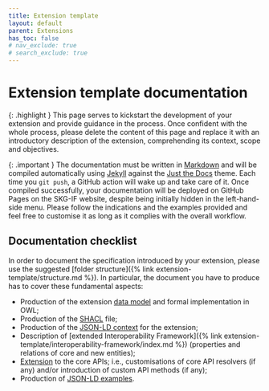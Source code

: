```yaml
---
title: Extension template
layout: default
parent: Extensions
has_toc: false
# nav_exclude: true
# search_exclude: true
---
```


# Extension template documentation

{: .highlight }
This page serves to kickstart the development of your extension and provide guidance in the process. Once confident with the whole process, please delete the content of this page and replace it with an introductory description of the extension, comprehending its context, scope and objectives.

{: .important }
The documentation must be written in [Markdown](https://www.markdownguide.org) and will be compiled automatically using [Jekyll](https://jekyllrb.com) against the [Just the Docs](https://just-the-docs.com) theme. Each time you `git push`, a GitHub action will wake up and take care of it. Once compiled successfully, your documentation will be deployed on GitHub Pages on the SKG-IF website, despite being initially hidden in the left-hand-side menu. Please follow the indications and the examples provided and feel free to customise it as long as it complies with the overall workflow.

## Documentation checklist
In order to document the specification introduced by your extension, please use the suggested [folder structure]({% link extension-template/structure.md %}).
In particular, the document you have to produce has to cover these fundamental aspects:
- Production of the extension [data model](/extension-template/data-model/) and formal implementation in OWL;
- Production of the [SHACL](/extension-template/data-model/shacl/) file;
- Production of the [JSON-LD context](/extension-template/context/) for the extension;
- Description of [extended Interoperability Framework]({% link extension-template/interoperability-framework/index.md %}) (properties and relations of core and new entities);
- [Extension](/extension-template/api/) to the core APIs; i.e., customisations of core API resolvers (if any) and/or introduction of custom API methods (if any);
- Production of [JSON-LD examples](/extension-template/examples/).